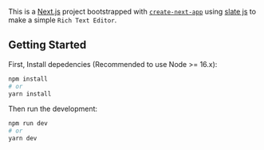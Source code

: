 This is a [Next.js](https://nextjs.org/) project bootstrapped with [`create-next-app`](https://github.com/vercel/next.js/tree/canary/packages/create-next-app) using [slate js](https://docs.slatejs.org/walkthroughs/01-installing-slate) to make a simple `Rich Text Editor`.

## Getting Started

First, Install depedencies (Recommended to use Node >= 16.x):

```bash
npm install
# or
yarn install
```

Then run the development:
```bash
npm run dev
# or
yarn dev
```

